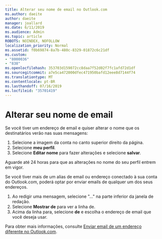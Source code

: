 ```yaml
---
title: Alterar seu nome de email no Outlook.com
ms.author: daeite
author: daeite
manager: joallard
ms.date: 6/11/2019
ms.audience: Admin
ms.topic: article
ROBOTS: NOINDEX, NOFOLLOW
localization_priority: Normal
ms.assetid: f0b69874-8a7b-480c-8329-01872c6c21df
ms.custom:
- "8000036"
- "838"
ms.openlocfilehash: 353703d159072cc8daa7f52d02f7fc1afd72d1df
ms.sourcegitcommit: a7e5ca472000dfec471950bafd12eee8d7144f74
ms.translationtype: MT
ms.contentlocale: pt-BR
ms.lasthandoff: 07/16/2019
ms.locfileid: "35701419"
---
```

# <a name="change-your-email-name"></a>Alterar seu nome de email

Se você tiver um endereço de email e quiser alterar o nome que os destinatários verão nas suas mensagens:
  
1. Selecione a imagem da conta no canto superior direito da página.
2. Selecione **meu perfil**.
3. Selecione **Editar nome** para fazer alterações e selecione **salvar**.

Aguarde até 24 horas para que as alterações no nome do seu perfil entrem em vigor.
  
Se você tiver mais de um alias de email ou endereço conectado à sua conta do Outlook.com, poderá optar por enviar emails de qualquer um dos seus endereços.
  
1. Ao redigir uma mensagem, selecione "..." na parte inferior da janela de redação.
1. Selecione **Mostrar de** para ver a linha de.
1. Acima da linha para, selecione **de** e escolha o endereço de email que você deseja usar.

Para obter mais informações, consulte [Enviar email de um endereço diferente no Outlook.com](https://support.office.com/article/ccba89cb-141c-4a36-8c56-6d16a8556d2e?wt.mc_id=Office_Outlook_com_Alchemy).